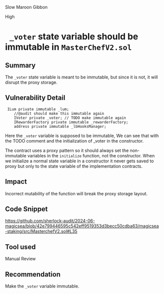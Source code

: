 Slow Maroon Gibbon

High

# ` _voter` state variable should be immutable  in `MasterChefV2.sol`

## Summary
The `_voter` state variable is meant to be immutable, but since it is not, it will disrupt the proxy storage.
## Vulnerability Detail
```solidity 
 ILum private immutable _lum;
    //@audit should make this immutable again
    IVoter private _voter; // TODO make immutable again
    IRewarderFactory private immutable _rewarderFactory;
    address private immutable _lbHooksManager;
```
Here the `_voter` variable is supposed to be immutable, We can see that with the TODO comment and the initialization of _voter in the constructor. 

The contract uses a proxy pattern so it should always set the non-immutable variables in the `initialize` function, not the constructor. When we initialize a normal state variable in a constructor it never gets saved to proxy but only to the state variable of the implementation contracts.

## Impact
Incorrect mutability of the function will break the proxy storage layout. 

## Code Snippet
https://github.com/sherlock-audit/2024-06-magicsea/blob/42e799446595c542eff9519353d3becc50cdba63/magicsea-staking/src/MasterchefV2.sol#L35

## Tool used

Manual Review

## Recommendation
Make the `_voter` variable immutable.